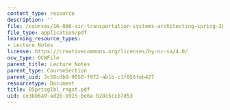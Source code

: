 ```yaml
---
content_type: resource
description: ''
file: /courses/16-886-air-transportation-systems-architecting-spring-2004/ce3bb6a9ad2bb915be6ab28c5ccb7d53_05prtzglbl_rngst.pdf
file_type: application/pdf
learning_resource_types:
- Lecture Notes
license: https://creativecommons.org/licenses/by-nc-sa/4.0/
ocw_type: OCWFile
parent_title: Lecture Notes
parent_type: CourseSection
parent_uid: 2c58cdb8-9058-f972-ab1b-c1f056feb427
resourcetype: Document
title: 05prtzglbl_rngst.pdf
uid: ce3bb6a9-ad2b-b915-be6a-b28c5ccb7d53
---
```

